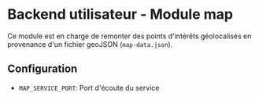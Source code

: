 # Backend utilisateur - Module map

Ce module est en charge de remonter des points d'intérêts géolocalisés en provenance d'un fichier geoJSON (`map-data.json`).
## Configuration
- `MAP_SERVICE_PORT`: Port d'écoute du service